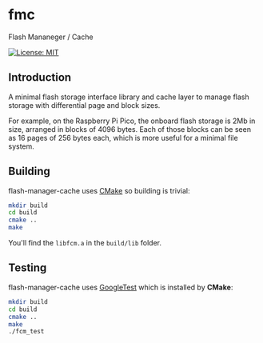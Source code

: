 # fmc 

Flash Mananeger / Cache

[![License: MIT](https://img.shields.io/badge/License-MIT-yellow.svg)](https://opensource.org/licenses/MIT)

## Introduction

A minimal flash storage interface library and cache layer to manage flash storage with differential page and block sizes.

For example, on the Raspberry Pi Pico, the onboard flash storage is 2Mb in size, arranged in blocks of 4096 bytes. Each of those
blocks can be seen as 16 pages of 256 bytes each, which is more useful for a minimal file system.

## Building

flash-manager-cache uses [CMake](https://cmake.org/) so building is trivial:

```bash
mkdir build
cd build
cmake ..
make
```

You'll find the `libfcm.a` in the `build/lib` folder. 

## Testing

flash-manager-cache uses [GoogleTest](https://github.com/google/googletest) which is installed by **CMake**:

```bash
mkdir build
cd build
cmake ..
make
./fcm_test
```